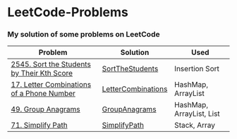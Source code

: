 # LeetCode-Problems
### My solution of some problems on LeetCode
Problem | Solution | Used
--- | --- | ---
[2545. Sort the Students by Their Kth Score](https://leetcode.com/problems/sort-the-students-by-their-kth-score/) | [SortTheStudents](https://github.com/MaiElkhodery/LeetCode-Problems/blob/main/LeetCode/SortTheStudents.java) | Insertion Sort
[17. Letter Combinations of a Phone Number](https://leetcode.com/problems/letter-combinations-of-a-phone-number/) | [LetterCombinations](https://github.com/MaiElkhodery/LeetCode-Problems/blob/main/LeetCode/letterCombinations.java) | HashMap, ArrayList
[49. Group Anagrams](https://leetcode.com/problems/group-anagrams/) | [GroupAnagrams](https://github.com/MaiElkhodery/LeetCode-Problems/blob/main/LeetCode/groupAnagrams.java) | HashMap, ArrayList, List
[71. Simplify Path](https://leetcode.com/problems/simplify-path/)|[SimplifyPath](https://github.com/MaiElkhodery/LeetCode-Problems/blob/main/LeetCode/simplifyPath.java) | Stack, Array

